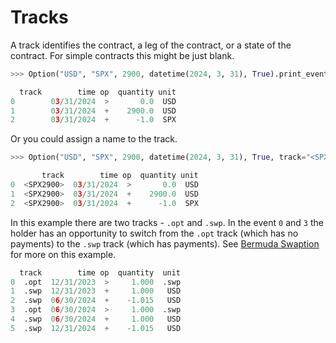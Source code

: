 # Tracks

A track identifies the contract, a leg of the contract, or a state of the contract. For simple contracts this might be just blank.

```py
>>> Option("USD", "SPX", 2900, datetime(2024, 3, 31), True).print_events()

  track        time op  quantity unit
0        03/31/2024  >       0.0  USD
1        03/31/2024  +    2900.0  USD
2        03/31/2024  +      -1.0  SPX
```

Or you could assign a name to the track.

```py
>>> Option("USD", "SPX", 2900, datetime(2024, 3, 31), True, track="<SPX2900>").print_events()

       track        time op  quantity unit
0  <SPX2900>  03/31/2024  >       0.0  USD
1  <SPX2900>  03/31/2024  +    2900.0  USD
2  <SPX2900>  03/31/2024  +      -1.0  SPX
```

In this example there are two tracks - `.opt` and `.swp`. In the event `0` and `3` the holder has an opportunity to switch from the `.opt`
track (which has no payments) to the `.swp` track (which has payments).
See [Bermuda Swaption](../examples/rate_swaption.md#qablet_contracts.rate.swaption.bermuda_swaption_timetable) for more on this example.

```py
  track        time op  quantity  unit
0  .opt  12/31/2023  >     1.000  .swp
1  .swp  12/31/2023  +     1.000   USD
2  .swp  06/30/2024  +    -1.015   USD
3  .opt  06/30/2024  >     1.000  .swp
4  .swp  06/30/2024  +     1.000   USD
5  .swp  12/31/2024  +    -1.015   USD
```

